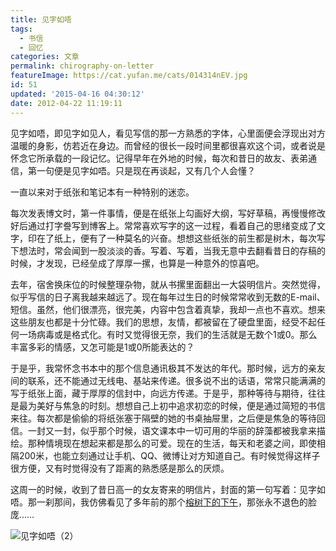 ```yaml
---
title: 见字如唔
tags:
  - 书信
  - 回忆
categories: 文章
permalink: chirography-on-letter
featureImage: https://cat.yufan.me/cats/014314nEV.jpg
id: 51
updated: '2015-04-16 04:30:12'
date: 2012-04-22 11:19:11
---
```


见字如唔，即见字如见人，看见写信的那一方熟悉的字体，心里面便会浮现出对方温暖的身影，仿若近在身边。而曾经的很长一段时间里都很喜欢这个词，或者说是怀念它所承载的一段记忆。记得早年在外地的时候，每次和昔日的故友、表弟通信，第一句便是见字如唔。只是现在再谈起，又有几个人会懂？

一直以来对于纸张和笔记本有一种特别的迷恋。

<!--more-->

每次发表博文时，第一件事情，便是在纸张上勾画好大纲，写好草稿，再慢慢修改好后通过打字誊写到博客上。常常喜欢写字的这一过程，看着自己的思绪变成了文字，印在了纸上，便有了一种莫名的兴奋。想想这些纸张的前生都是树木，每次写下想法时，常会闻到一股淡淡的香。写着、写着，当我无意中去翻看昔日的存稿的时候，才发现，已经垒成了厚厚一摞，也算是一种意外的惊喜吧。

去年，宿舍换床位的时候整理杂物，就从书摞里面翻出一大袋明信片。突然觉得，似乎写信的日子离我越来越远了。现在每年过生日的时候常常收到无数的E-mail、短信。虽然，他们很漂亮，很完美，内容中包含着真挚，我却一点也不喜欢。想来这些朋友也都是十分忙碌。我们的思想，友情，都被留在了硬盘里面，经受不起任何一场病毒或是格式化。有时又觉得很无奈，我们的生活就是无数个1或0。那么丰富多彩的情感，又怎可能是1或0所能表达的？

于是乎，我常怀念书本中的那个信息通讯极其不发达的年代。那时候，远方的亲友间的联系，还不能通过无线电、基站来传递。很多说不出的话语，常常只能满满的写于纸张上面，藏于厚厚的信封中，向远方传递。于是乎，那种等待与期待，往往是最为美好与焦急的时刻。想想自己上初中追求初恋的时候，便是通过简短的书信来往。每次都是偷偷的将纸张塞于隔壁的她的书桌抽屉里，之后便是焦急的等待回信。一封又一封，似乎那个时候，语文课本中一切可用的华丽的辞藻都被我拿来描绘。那种情境现在想起来都是那么的可爱。现在的生活，每天和老婆之间，即使相隔200米，也能立刻通过让手机、QQ、微博让对方知道自己。有时候觉得这样子很方便，又有时觉得没有了距离的熟悉感是那么的厌烦。

这周一的时候，收到了昔日高一的女友寄来的明信片，封面的第一句写着：见字如唔。那一刹那间，我仿佛看见了多年前的那个[榕树下的下午](http://yufan.me/blue-turkey/ "蓝色土耳其")，那张永不退色的脸庞……

![见字如唔（2）](https://cat.yufan.me/cats/014314X8M.jpg)
